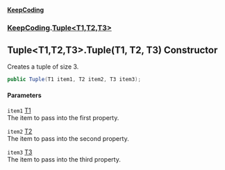 #### [KeepCoding](index.md 'index')
### [KeepCoding](KeepCoding.md 'KeepCoding').[Tuple&lt;T1,T2,T3&gt;](Tuple_T1_T2_T3_.md 'KeepCoding.Tuple&lt;T1,T2,T3&gt;')
## Tuple&lt;T1,T2,T3&gt;.Tuple(T1, T2, T3) Constructor
Creates a tuple of size 3.  
```csharp
public Tuple(T1 item1, T2 item2, T3 item3);
```
#### Parameters
<a name='KeepCoding_Tuple_T1_T2_T3__Tuple(T1_T2_T3)_item1'></a>
`item1` [T1](Tuple_T1_T2_T3_.md#KeepCoding_Tuple_T1_T2_T3__T1 'KeepCoding.Tuple&lt;T1,T2,T3&gt;.T1')  
The item to pass into the first property.
  
<a name='KeepCoding_Tuple_T1_T2_T3__Tuple(T1_T2_T3)_item2'></a>
`item2` [T2](Tuple_T1_T2_T3_.md#KeepCoding_Tuple_T1_T2_T3__T2 'KeepCoding.Tuple&lt;T1,T2,T3&gt;.T2')  
The item to pass into the second property.
  
<a name='KeepCoding_Tuple_T1_T2_T3__Tuple(T1_T2_T3)_item3'></a>
`item3` [T3](Tuple_T1_T2_T3_.md#KeepCoding_Tuple_T1_T2_T3__T3 'KeepCoding.Tuple&lt;T1,T2,T3&gt;.T3')  
The item to pass into the third property.
  
